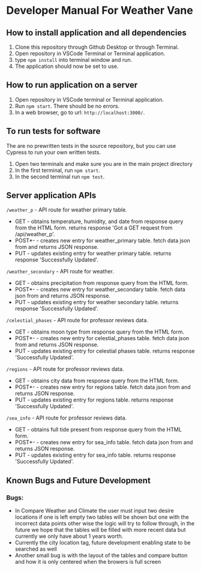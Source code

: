 # Developer Manual For Weather Vane

## How to install application and all dependencies
1. Clone this repository through Github Desktop or through Terminal.
2. Open repository in VSCode Terminal or Terminal application.
3. type ```npm install``` into terminal window and run.
4. The application should now be set to use.

## How to run application on a server
1. Open repository in VSCode terminal or Terminal application.
2. Run ```npm start```. There should be no errors.
3. In a web browser, go to url: ```http://localhost:3000/```.

## To run tests for software
The are no prewritten tests in the source repository, but you can use Cypress to run your own written tests.
1. Open two terminals and make sure you are in the main project directory
2. In the first terminal, run ```npm start```.
3. In the second terminal run ```npm test```.

## Server application APIs
```/weather_p``` - API route for weather primary table.
* GET - obtains temperature, humidity, and date from  response query from the HTML form. returns response 'Got a GET request from /api/weather_p'.
* POST*- - creates new entry for weather_primary table. fetch data json from  and returns JSON response. 
* PUT - updates existing entry for weather primary table. returns response 'Successfully Updated'.

```/weather_secondary``` - API route for weather.
* GET - obtains precipitation from  response query from the HTML form.
* POST*- - creates new entry for weather_secondary table. fetch data json from  and returns JSON response. 
* PUT - updates existing entry for weather secondary table. returns response 'Successfully Updated'.

 ```/celestial_phases``` - API route for professor reviews data.
* GET - obtains moon type from  response query from the HTML form.
* POST*- - creates new entry for celestial_phases table. fetch data json from  and returns JSON response.
* PUT - updates existing entry for celestial phases table. returns response 'Successfully Updated'.

```/regions``` - API route for professor reviews data.
* GET - obtains city data from  response query from the HTML form.
* POST*- - creates new entry for regions table. fetch data json from  and returns JSON response. 
* PUT - updates existing entry for regions table. returns response 'Successfully Updated'.

```/sea_info``` - API route for professor reviews data.
* GET - obtains full tide present from  response query from the HTML form.
* POST*- - creates new entry for sea_info table. fetch data json from  and returns JSON response. 
* PUT - updates existing entry for sea_info table. returns response 'Successfully Updated'.

## Known Bugs and Future Development
### Bugs:
- In Compare Weather and Climate the user must input two desire locations if one is left empty two tables will be shown but one with the incorrect data points other wise the logic will try to follow through, in the future we hope that the tables will be filled with more recent data but currently we only have about 1 years worth.
- Currently the city location tag, future development enabling state to be searched as well 
- Another small bug is with the layout of the tables and compare button and how it is only centered when the browers is full screen 
